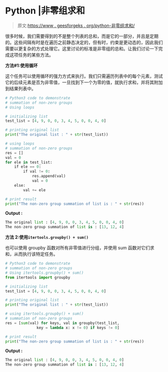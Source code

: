 # Python |非零组求和

> 原文:[https://www . geesforgeks . org/python-非零组求和/](https://www.geeksforgeeks.org/python-summation-of-non-zero-groups/)

很多时候，我们需要得到的不是整个列表的总和，而是它的一部分，并且是定期的。这些间隔有时是在遍历之前静态决定的，但有时，约束是更动态的，因此我们需要以更复杂的方式处理它。这里讨论的标准是非零组的总和。让我们讨论一下完成这项任务的某些方法。

**方法#1:使用循环**

这个任务可以使用循环的强力方式来执行。我们只需遍历列表中的每个元素，测试它的后续元素是否为非零值，一旦找到下一个为零的值，就执行求和，并将其附加到结果列表中。

```py
# Python3 code to demonstrate
# summation of non-zero groups
# Using loops

# initializing list
test_list = [4, 9, 0, 0, 3, 4, 5, 0, 0, 4, 0]

# printing original list
print("The original list : " + str(test_list))

# using loops
# summation of non-zero groups
res = []
val = 0
for ele in test_list:
    if ele == 0:
        if val != 0:
            res.append(val)
            val = 0
    else:
        val += ele

# print result
print("The non-zero group summation of list is : " + str(res))
```

**Output :**

```py
The original list : [4, 9, 0, 0, 3, 4, 5, 0, 0, 4, 0]
The non-zero group summation of list is : [13, 12, 4]

```

**方法 2:使用`itertools.groupby() + sum()`**

也可以使用 groupby 函数对所有非零值进行分组，并使用 sum 函数对它们求和，从而执行该特定任务。

```py
# Python3 code to demonstrate
# summation of non-zero groups
# Using itertools.groupby() + sum()
from itertools import groupby

# initializing list
test_list = [4, 9, 0, 0, 3, 4, 5, 0, 0, 4, 0]

# printing original list
print("The original list : " + str(test_list))

# using itertools.groupby() + sum()
# summation of non-zero groups
res = [sum(val) for keys, val in groupby(test_list,
              key = lambda x: x != 0) if keys != 0]

# print result
print("The non-zero group summation of list is : " + str(res))
```

**Output :**

```py
The original list : [4, 9, 0, 0, 3, 4, 5, 0, 0, 4, 0]
The non-zero group summation of list is : [13, 12, 4]

```